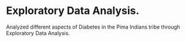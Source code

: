 # Exploratory Data Analysis.
Analyzed different aspects of Diabetes in the Pima Indians tribe through Exploratory Data Analysis.
